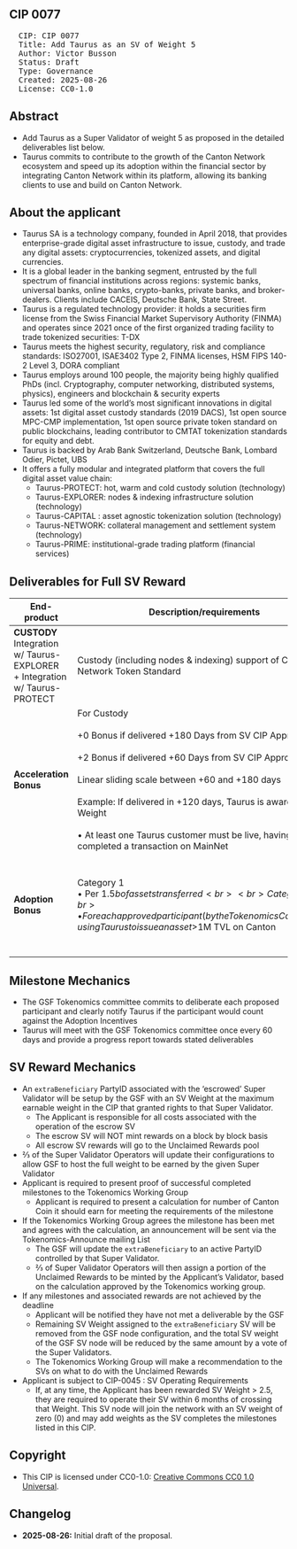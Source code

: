 ## CIP 0077

<pre>
  CIP: CIP 0077
  Title: Add Taurus as an SV of Weight 5
  Author: Victor Busson
  Status: Draft
  Type: Governance
  Created: 2025-08-26
  License: CC0-1.0
</pre>

## Abstract

* Add Taurus as a Super Validator of weight 5 as proposed in the detailed deliverables list below.
* Taurus commits to contribute to the growth of the Canton Network ecosystem and speed up its adoption within the financial sector by integrating Canton Network within its platform, allowing its banking clients to use and build on Canton Network.

## About the applicant

* Taurus SA is a technology company, founded in April 2018, that provides enterprise-grade digital asset infrastructure to issue, custody, and trade any digital assets: cryptocurrencies, tokenized assets, and digital currencies.
* It is a global leader in the banking segment, entrusted by the full spectrum of financial institutions across regions: systemic banks, universal banks, online banks, crypto-banks, private banks, and broker-dealers. Clients include CACEIS, Deutsche Bank, State Street.
* Taurus is a regulated technology provider: it holds a securities firm license from the Swiss Financial Market Supervisory Authority (FINMA) and operates since 2021 once of the first organized trading facility to trade tokenized securities: T-DX
* Taurus meets the highest security, regulatory, risk and compliance standards: ISO27001, ISAE3402 Type 2, FINMA licenses, HSM FIPS 140-2 Level 3, DORA compliant
* Taurus employs around 100 people, the majority being highly qualified PhDs (incl. Cryptography, computer networking, distributed systems, physics), engineers and blockchain & security experts
* Taurus led some of the world’s most significant innovations in digital assets: 1st digital asset custody standards (2019 DACS), 1st open source MPC-CMP implementation, 1st open source private token standard on public blockchains, leading contributor to CMTAT tokenization standards for equity and debt.
* Taurus is backed by Arab Bank Switzerland, Deutsche Bank, Lombard Odier, Pictet, UBS
* It offers a fully modular and integrated platform that covers the full digital asset value chain:
  * Taurus-PROTECT: hot, warm and cold custody solution (technology)
  * Taurus-EXPLORER: nodes & indexing infrastructure solution (technology)
  * Taurus-CAPITAL : asset agnostic tokenization solution (technology)
  * Taurus-NETWORK: collateral management and settlement system (technology)
  * Taurus-PRIME: institutional-grade trading platform (financial services)

## Deliverables for Full SV Reward

| End-product                                                                          | Description/requirements                                                                                                                                                                                                                                                                                                                                                                 | Deadline                                  | Weight Earned                                                                          |
| ------------------------------------------------------------------------------------ | ---------------------------------------------------------------------------------------------------------------------------------------------------------------------------------------------------------------------------------------------------------------------------------------------------------------------------------------------------------------------------------------- | ----------------------------------------- | -------------------------------------------------------------------------------------- |
| **CUSTODY** <br> Integration w/ Taurus-EXPLORER <br> + Integration w/ Taurus-PROTECT | Custody (including nodes & indexing) support of Canton Network Token Standard                                                                                                                                                                                                                                                                                                            | +180 days from CIP approval               | 1                                                                                      |
| **Acceleration Bonus**                                                               | For Custody <br> <br> +0 Bonus if delivered +180 Days from SV CIP Approval <br> <br>   +2 Bonus if delivered +60 Days from SV CIP Approval <br> <br>  Linear sliding scale between +60 and +180 days  <br>  <br> Example: If delivered in +120 days, Taurus is awarded +1 SV Weight <br> <br> • At least one Taurus customer must be live, having completed a transaction on MainNet | +180 days from CIP approval               | 2                                                                                      |
| **Adoption Bonus**                                                                   | Category 1 <br> • Per $1.5b of assets transferred <br> <br> Category 2 <br> • For each approved participant (by the Tokenomics Committee), using Taurus to issue an asset >$1M TVL on Canton                                                                                                                                                                                             | +180 days from custody support going live | • 0.5 per live deployment under Category 1 or Category 2 <br> • Max up to 2 in total |

## Milestone Mechanics

* The GSF Tokenomics committee commits to deliberate each proposed participant and clearly notify Taurus if the participant would count against the Adoption Incentives
* Taurus will meet with the GSF Tokenomics committee once every 60 days and provide a progress report towards stated deliverables

## SV Reward Mechanics

* An `extraBeneficiary` PartyID associated with the ‘escrowed’ Super Validator will be setup by the GSF with an SV Weight at the maximum earnable weight in the CIP that granted rights to that Super Validator.
  * The Applicant is responsible for all costs associated with the operation of the escrow SV
  * The escrow SV will NOT mint rewards on a block by block basis
  * All escrow SV rewards will go to the Unclaimed Rewards pool
* ⅔ of the Super Validator Operators will update their configurations to allow GSF to host the full weight to be earned by the given Super Validator
* Applicant is required to present proof of successful completed milestones to the Tokenomics Working Group
  * Applicant is required to present a calculation for number of Canton Coin it should earn for meeting the requirements of the milestone
* If the Tokenomics Working Group agrees the milestone has been met and agrees with the calculation, an announcement will be sent via the Tokenomics-Announce mailing List
  * The GSF will update the `extraBeneficiary` to an active PartyID controlled by that Super Validator. 
  * ⅔ of Super Validator Operators will then assign a portion of the Unclaimed Rewards to be minted by the Applicant’s Validator, based on the calculation approved by the Tokenomics working group.
* If any milestones and associated rewards are not achieved by the deadline
  * Applicant will be notified they have not met a deliverable by the GSF
  * Remaining SV Weight assigned to the `extraBeneficiary` SV will be removed from the GSF node configuration, and the total SV weight of the GSF SV node will be reduced by the same amount by a vote of the Super Validators.
  * The Tokenomics Working Group will make a recommendation to the SVs on what to do with the Unclaimed Rewards 
* Applicant is subject to CIP-0045 : SV Operating Requirements
  * If, at any time, the Applicant has been rewarded SV Weight > 2.5, they are required to operate their SV within 6 months of crossing that Weight. This SV node will join the network with an SV weight of zero (0) and may add weights as the SV completes the milestones listed in this CIP.

## Copyright

* This CIP is licensed under CC0-1.0: [Creative Commons CC0 1.0 Universal](https://creativecommons.org/publicdomain/zero/1.0/).

## Changelog

* **2025-08-26:** Initial draft of the proposal.
